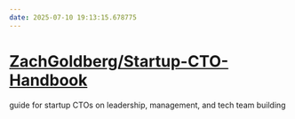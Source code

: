 ```yaml
---
date: 2025-07-10 19:13:15.678775
---
```


# [ZachGoldberg/Startup-CTO-Handbook](https://github.com/ZachGoldberg/Startup-CTO-Handbook)

guide for startup CTOs on leadership, management, and tech team building